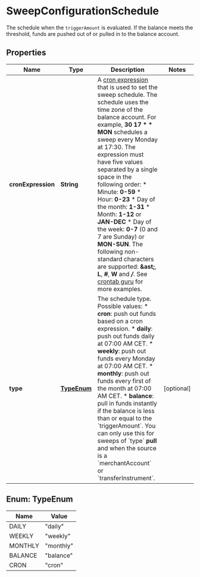 

# SweepConfigurationSchedule

The schedule when the `triggerAmount` is evaluated. If the balance meets the threshold, funds are pushed out of or pulled in to the balance account.

## Properties

| Name | Type | Description | Notes |
|------------ | ------------- | ------------- | -------------|
|**cronExpression** | **String** | A [cron expression](https://en.wikipedia.org/wiki/Cron#CRON_expression) that is used to set the sweep schedule. The schedule uses the time zone of the balance account. For example, **30 17 * * MON** schedules a sweep every Monday at 17:30.  The expression must have five values separated by a single space in the following order:  * Minute: **0-59**  * Hour: **0-23**  * Day of the month: **1-31**  * Month: **1-12** or **JAN-DEC**  * Day of the week: **0-7** (0 and 7 are Sunday) or **MON-SUN**.  The following non-standard characters are supported: **&amp;ast;**, **L**, **#**, **W** and **_/_**. See [crontab guru](https://crontab.guru/) for more examples. |  |
|**type** | [**TypeEnum**](#TypeEnum) | The schedule type.  Possible values:  * **cron**: push out funds based on a cron expression.  * **daily**: push out funds daily at 07:00 AM CET.  * **weekly**: push out funds every Monday at 07:00 AM CET.  * **monthly**: push out funds every first of the month at 07:00 AM CET.  * **balance**: pull in funds instantly if the balance is less than or equal to the &#x60;triggerAmount&#x60;. You can only use this for sweeps of &#x60;type&#x60; **pull** and when the source is a &#x60;merchantAccount&#x60; or &#x60;transferInstrument&#x60;. |  [optional] |



## Enum: TypeEnum

| Name | Value |
|---- | -----|
| DAILY | &quot;daily&quot; |
| WEEKLY | &quot;weekly&quot; |
| MONTHLY | &quot;monthly&quot; |
| BALANCE | &quot;balance&quot; |
| CRON | &quot;cron&quot; |



